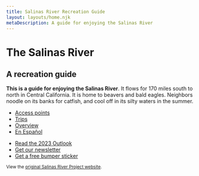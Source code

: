 ```yaml
---
title: Salinas River Recreation Guide
layout: layouts/home.njk
metaDescription: A guide for enjoying the Salinas River
---
```


# The Salinas River

## A recreation guide

**This is a guide for enjoying the Salinas River**. It
flows for 170 miles south to north in Central California. It is home to beavers and bald
eagles. Neighbors noodle on its banks for catfish, and cool off in
its silty waters in the summer.

<nav class="nav-list">
  
  - [Access points](/access-points)
  - [Trips](/trips)
  - [Overview](/overview)
  - [En Español](/es)
  
</nav>

<div class="news-callout">

- [Read the 2023 Outlook](/news/2023-outlook)
- [Get our newsletter](/newsletter)
- [Get a free bumper sticker](/bumper-sticker)

</div>

<small class="hidden-sm">View the [original Salinas River Project website](/original).</small>
